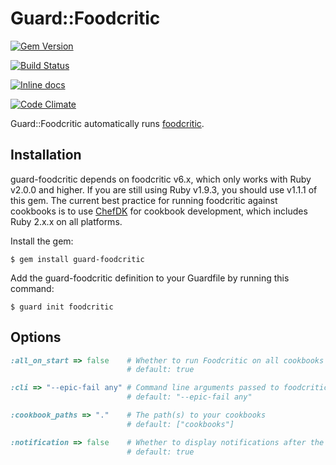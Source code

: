 # Guard::Foodcritic

[![Gem Version](https://badge.fury.io/rb/guard-foodcritic.svg)](http://badge.fury.io/rb/guard-foodcritic)

[![Build Status](https://travis-ci.org/Nordstrom/guard-foodcritic.svg?branch=master)](https://travis-ci.org/Nordstrom/guard-foodcritic)

[![Inline docs](http://inch-ci.org/github/nordstrom/guard-foodcritic.svg?branch=master)](http://inch-ci.org/github/nordstrom/guard-foodcritic)

[![Code Climate](https://codeclimate.com/github/Nordstrom/guard-foodcritic/badges/gpa.svg)](https://codeclimate.com/github/Nordstrom/guard-foodcritic)

Guard::Foodcritic automatically runs [foodcritic](http://www.foodcritic.io/).

## Installation

guard-foodcritic depends on foodcritic v6.x, which only works with Ruby
v2.0.0 and higher.  If you are still using Ruby v1.9.3, you should use
v1.1.1 of this gem.  The current best practice for running foodcritic
against cookbooks is to use [ChefDK](https://downloads.chef.io/chef-dk/)
for cookbook development, which includes Ruby 2.x.x on all platforms.

Install the gem:

    $ gem install guard-foodcritic

Add the guard-foodcritic definition to your Guardfile by running this
command:

    $ guard init foodcritic

## Options

```ruby
:all_on_start => false    # Whether to run Foodcritic on all cookbooks at startup
                          # default: true

:cli => "--epic-fail any" # Command line arguments passed to foodcritic
                          # default: "--epic-fail any"

:cookbook_paths => "."    # The path(s) to your cookbooks
                          # default: ["cookbooks"]

:notification => false    # Whether to display notifications after the lint is done running
                          # default: true
```
